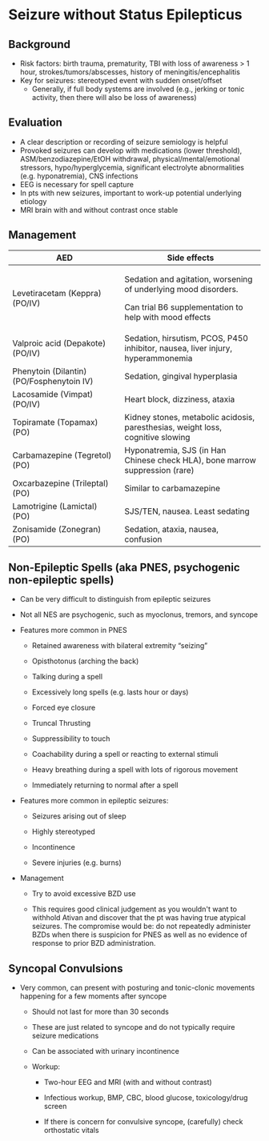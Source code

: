# Seizure without Status Epilepticus

## Background

-   Risk factors: birth trauma, prematurity, TBI with loss of
    awareness > 1 hour, strokes/tumors/abscesses, history of
    meningitis/encephalitis
-   Key for seizures: stereotyped event with sudden onset/offset
    -   Generally, if full body systems are involved (e.g., jerking or
        tonic activity, then there will also be loss of awareness)

## Evaluation

-   A clear description or recording of seizure semiology is helpful
-   Provoked seizures can develop with medications (lower threshold),
ASM/benzodiazepine/EtOH withdrawal, physical/mental/emotional stressors,
hypo/hyperglycemia, significant electrolyte abnormalities (e.g. hyponatremia), CNS infections
-   EEG is necessary for spell capture
-   In pts with new seizures, important to work-up potential underlying etiology
-   MRI brain with and without contrast once stable

## Management

<table>
<colgroup>
<col style="width: 44%" />
<col style="width: 55%" />
</colgroup>
<thead>
<tr class="header">
<th>AED</th>
<th>Side effects</th>
</tr>
</thead>
<tbody>
<tr class="odd">
<td>Levetiracetam (Keppra) (PO/IV)</td>
<td><p>Sedation and agitation, worsening of underlying mood
disorders.</p>
<p>Can trial B6 supplementation to help with mood effects</p></td>
</tr>
<tr class="even">
<td>Valproic acid (Depakote) (PO/IV)</td>
<td>Sedation, hirsutism, PCOS, P450 inhibitor, nausea, liver injury,
hyperammonemia</td>
</tr>
<tr class="odd">
<td>Phenytoin (Dilantin) (PO/Fosphenytoin IV)</td>
<td>Sedation, gingival hyperplasia</td>
</tr>
<tr class="even">
<td>Lacosamide (Vimpat) (PO/IV)</td>
<td>Heart block, dizziness, ataxia</td>
</tr>
<tr class="odd">
<td>Topiramate (Topamax) (PO)</td>
<td>Kidney stones, metabolic acidosis, paresthesias, weight loss,
cognitive slowing</td>
</tr>
<tr class="even">
<td>Carbamazepine (Tegretol) (PO)</td>
<td>Hyponatremia, SJS (in Han Chinese check HLA), bone marrow
suppression (rare)</td>
</tr>
<tr class="odd">
<td>Oxcarbazepine (Trileptal) (PO)</td>
<td>Similar to carbamazepine</td>
</tr>
<tr class="even">
<td>Lamotrigine (Lamictal) (PO)</td>
<td>SJS/TEN, nausea. Least sedating</td>
</tr>
<tr class="odd">
<td>Zonisamide (Zonegran) (PO)</td>
<td>Sedation, ataxia, nausea, confusion</td>
</tr>
</tbody>
</table>

## Non-Epileptic Spells (aka PNES, psychogenic non-epileptic spells)

- Can be very difficult to distinguish from epileptic seizures

- Not all NES are psychogenic, such as myoclonus, tremors, and syncope

- Features more common in PNES

    - Retained awareness with bilateral extremity “seizing”

    - Opisthotonus (arching the back)

    - Talking during a spell

    - Excessively long spells (e.g. lasts hour or days)

    - Forced eye closure
 
    - Truncal Thrusting
 
    - Suppressibility to touch

    - Coachability during a spell or reacting to external stimuli

    - Heavy breathing during a spell with lots of rigorous movement

    - Immediately returning to normal after a spell

- Features more common in epileptic seizures:

    - Seizures arising out of sleep

    - Highly stereotyped

    - Incontinence

    - Severe injuries (e.g. burns)

- Management

    - Try to avoid excessive BZD use

    - This requires good clinical judgement as you wouldn't want to
        withhold Ativan and discover that the pt was having true atypical
        seizures. The compromise would be: do not repeatedly administer BZDs
        when there is suspicion for PNES as well as no evidence of response
        to prior BZD administration.

## Syncopal Convulsions

- Very common, can present with posturing and tonic-clonic movements
    happening for a few moments after syncope

    - Should not last for more than 30 seconds

    - These are just related to syncope and do not typically require
        seizure medications

    - Can be associated with urinary incontinence 

    - Workup:

        - Two-hour EEG and MRI (with and without contrast)

        - Infectious workup, BMP, CBC, blood glucose, toxicology/drug
            screen

        - If there is concern for convulsive syncope, (carefully) check
            orthostatic vitals
